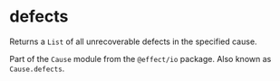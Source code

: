 # defects

Returns a `List` of all unrecoverable defects in the specified cause.

Part of the `Cause` module from the `@effect/io` package. Also known as `Cause.defects`.
